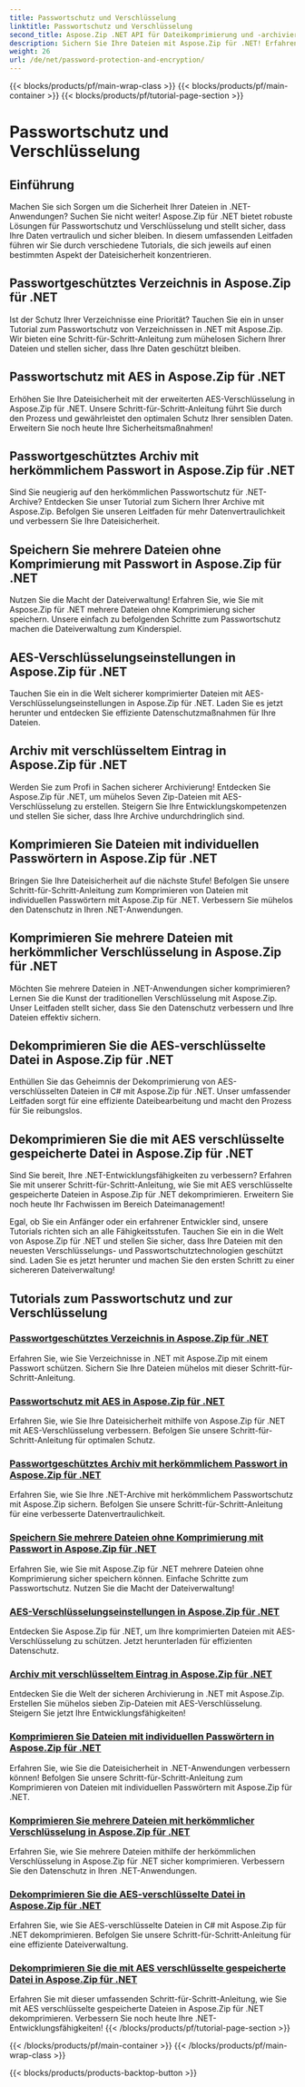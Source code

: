 ```yaml
---
title: Passwortschutz und Verschlüsselung
linktitle: Passwortschutz und Verschlüsselung
second_title: Aspose.Zip .NET API für Dateikomprimierung und -archivierung
description: Sichern Sie Ihre Dateien mit Aspose.Zip für .NET! Erfahren Sie Schritt-für-Schritt-Anleitungen zum Passwortschutz und zur Verschlüsselung, von AES bis hin zu herkömmlichen Methoden.
weight: 26
url: /de/net/password-protection-and-encryption/
---
```


{{< blocks/products/pf/main-wrap-class >}}
{{< blocks/products/pf/main-container >}}
{{< blocks/products/pf/tutorial-page-section >}}

# Passwortschutz und Verschlüsselung


## Einführung

Machen Sie sich Sorgen um die Sicherheit Ihrer Dateien in .NET-Anwendungen? Suchen Sie nicht weiter! Aspose.Zip für .NET bietet robuste Lösungen für Passwortschutz und Verschlüsselung und stellt sicher, dass Ihre Daten vertraulich und sicher bleiben. In diesem umfassenden Leitfaden führen wir Sie durch verschiedene Tutorials, die sich jeweils auf einen bestimmten Aspekt der Dateisicherheit konzentrieren.

## Passwortgeschütztes Verzeichnis in Aspose.Zip für .NET

Ist der Schutz Ihrer Verzeichnisse eine Priorität? Tauchen Sie ein in unser Tutorial zum Passwortschutz von Verzeichnissen in .NET mit Aspose.Zip. Wir bieten eine Schritt-für-Schritt-Anleitung zum mühelosen Sichern Ihrer Dateien und stellen sicher, dass Ihre Daten geschützt bleiben.

## Passwortschutz mit AES in Aspose.Zip für .NET

Erhöhen Sie Ihre Dateisicherheit mit der erweiterten AES-Verschlüsselung in Aspose.Zip für .NET. Unsere Schritt-für-Schritt-Anleitung führt Sie durch den Prozess und gewährleistet den optimalen Schutz Ihrer sensiblen Daten. Erweitern Sie noch heute Ihre Sicherheitsmaßnahmen!

## Passwortgeschütztes Archiv mit herkömmlichem Passwort in Aspose.Zip für .NET

Sind Sie neugierig auf den herkömmlichen Passwortschutz für .NET-Archive? Entdecken Sie unser Tutorial zum Sichern Ihrer Archive mit Aspose.Zip. Befolgen Sie unseren Leitfaden für mehr Datenvertraulichkeit und verbessern Sie Ihre Dateisicherheit.

## Speichern Sie mehrere Dateien ohne Komprimierung mit Passwort in Aspose.Zip für .NET

Nutzen Sie die Macht der Dateiverwaltung! Erfahren Sie, wie Sie mit Aspose.Zip für .NET mehrere Dateien ohne Komprimierung sicher speichern. Unsere einfach zu befolgenden Schritte zum Passwortschutz machen die Dateiverwaltung zum Kinderspiel.

## AES-Verschlüsselungseinstellungen in Aspose.Zip für .NET

Tauchen Sie ein in die Welt sicherer komprimierter Dateien mit AES-Verschlüsselungseinstellungen in Aspose.Zip für .NET. Laden Sie es jetzt herunter und entdecken Sie effiziente Datenschutzmaßnahmen für Ihre Dateien.

## Archiv mit verschlüsseltem Eintrag in Aspose.Zip für .NET

Werden Sie zum Profi in Sachen sicherer Archivierung! Entdecken Sie Aspose.Zip für .NET, um mühelos Seven Zip-Dateien mit AES-Verschlüsselung zu erstellen. Steigern Sie Ihre Entwicklungskompetenzen und stellen Sie sicher, dass Ihre Archive undurchdringlich sind.

## Komprimieren Sie Dateien mit individuellen Passwörtern in Aspose.Zip für .NET

Bringen Sie Ihre Dateisicherheit auf die nächste Stufe! Befolgen Sie unsere Schritt-für-Schritt-Anleitung zum Komprimieren von Dateien mit individuellen Passwörtern mit Aspose.Zip für .NET. Verbessern Sie mühelos den Datenschutz in Ihren .NET-Anwendungen.

## Komprimieren Sie mehrere Dateien mit herkömmlicher Verschlüsselung in Aspose.Zip für .NET

Möchten Sie mehrere Dateien in .NET-Anwendungen sicher komprimieren? Lernen Sie die Kunst der traditionellen Verschlüsselung mit Aspose.Zip. Unser Leitfaden stellt sicher, dass Sie den Datenschutz verbessern und Ihre Dateien effektiv sichern.

## Dekomprimieren Sie die AES-verschlüsselte Datei in Aspose.Zip für .NET

Enthüllen Sie das Geheimnis der Dekomprimierung von AES-verschlüsselten Dateien in C# mit Aspose.Zip für .NET. Unser umfassender Leitfaden sorgt für eine effiziente Dateibearbeitung und macht den Prozess für Sie reibungslos.

## Dekomprimieren Sie die mit AES verschlüsselte gespeicherte Datei in Aspose.Zip für .NET

Sind Sie bereit, Ihre .NET-Entwicklungsfähigkeiten zu verbessern? Erfahren Sie mit unserer Schritt-für-Schritt-Anleitung, wie Sie mit AES verschlüsselte gespeicherte Dateien in Aspose.Zip für .NET dekomprimieren. Erweitern Sie noch heute Ihr Fachwissen im Bereich Dateimanagement!

Egal, ob Sie ein Anfänger oder ein erfahrener Entwickler sind, unsere Tutorials richten sich an alle Fähigkeitsstufen. Tauchen Sie ein in die Welt von Aspose.Zip für .NET und stellen Sie sicher, dass Ihre Dateien mit den neuesten Verschlüsselungs- und Passwortschutztechnologien geschützt sind. Laden Sie es jetzt herunter und machen Sie den ersten Schritt zu einer sichereren Dateiverwaltung!
## Tutorials zum Passwortschutz und zur Verschlüsselung
### [Passwortgeschütztes Verzeichnis in Aspose.Zip für .NET](./password-protect-directory/)
Erfahren Sie, wie Sie Verzeichnisse in .NET mit Aspose.Zip mit einem Passwort schützen. Sichern Sie Ihre Dateien mühelos mit dieser Schritt-für-Schritt-Anleitung.
### [Passwortschutz mit AES in Aspose.Zip für .NET](./password-protect-with-aes/)
Erfahren Sie, wie Sie Ihre Dateisicherheit mithilfe von Aspose.Zip für .NET mit AES-Verschlüsselung verbessern. Befolgen Sie unsere Schritt-für-Schritt-Anleitung für optimalen Schutz.
### [Passwortgeschütztes Archiv mit herkömmlichem Passwort in Aspose.Zip für .NET](./password-protect-archive-traditional-password/)
Erfahren Sie, wie Sie Ihre .NET-Archive mit herkömmlichem Passwortschutz mit Aspose.Zip sichern. Befolgen Sie unsere Schritt-für-Schritt-Anleitung für eine verbesserte Datenvertraulichkeit.
### [Speichern Sie mehrere Dateien ohne Komprimierung mit Passwort in Aspose.Zip für .NET](./store-multiple-files-no-compression-password/)
Erfahren Sie, wie Sie mit Aspose.Zip für .NET mehrere Dateien ohne Komprimierung sicher speichern können. Einfache Schritte zum Passwortschutz. Nutzen Sie die Macht der Dateiverwaltung!
### [AES-Verschlüsselungseinstellungen in Aspose.Zip für .NET](./aes-encryption-settings/)
Entdecken Sie Aspose.Zip für .NET, um Ihre komprimierten Dateien mit AES-Verschlüsselung zu schützen. Jetzt herunterladen für effizienten Datenschutz.
### [Archiv mit verschlüsseltem Eintrag in Aspose.Zip für .NET](./archive-with-encrypted-entry/)
Entdecken Sie die Welt der sicheren Archivierung in .NET mit Aspose.Zip. Erstellen Sie mühelos sieben Zip-Dateien mit AES-Verschlüsselung. Steigern Sie jetzt Ihre Entwicklungsfähigkeiten!
### [Komprimieren Sie Dateien mit individuellen Passwörtern in Aspose.Zip für .NET](./compress-files-individual-passwords/)
Erfahren Sie, wie Sie die Dateisicherheit in .NET-Anwendungen verbessern können! Befolgen Sie unsere Schritt-für-Schritt-Anleitung zum Komprimieren von Dateien mit individuellen Passwörtern mit Aspose.Zip für .NET.
### [Komprimieren Sie mehrere Dateien mit herkömmlicher Verschlüsselung in Aspose.Zip für .NET](./compress-multiple-files-traditional-encryption/)
Erfahren Sie, wie Sie mehrere Dateien mithilfe der herkömmlichen Verschlüsselung in Aspose.Zip für .NET sicher komprimieren. Verbessern Sie den Datenschutz in Ihren .NET-Anwendungen.
### [Dekomprimieren Sie die AES-verschlüsselte Datei in Aspose.Zip für .NET](./decompress-aes-encrypted-file/)
Erfahren Sie, wie Sie AES-verschlüsselte Dateien in C# mit Aspose.Zip für .NET dekomprimieren. Befolgen Sie unsere Schritt-für-Schritt-Anleitung für eine effiziente Dateiverwaltung.
### [Dekomprimieren Sie die mit AES verschlüsselte gespeicherte Datei in Aspose.Zip für .NET](./decompress-aes-encrypted-stored-file/)
Erfahren Sie mit dieser umfassenden Schritt-für-Schritt-Anleitung, wie Sie mit AES verschlüsselte gespeicherte Dateien in Aspose.Zip für .NET dekomprimieren. Verbessern Sie noch heute Ihre .NET-Entwicklungsfähigkeiten!
{{< /blocks/products/pf/tutorial-page-section >}}

{{< /blocks/products/pf/main-container >}}
{{< /blocks/products/pf/main-wrap-class >}}

{{< blocks/products/products-backtop-button >}}
